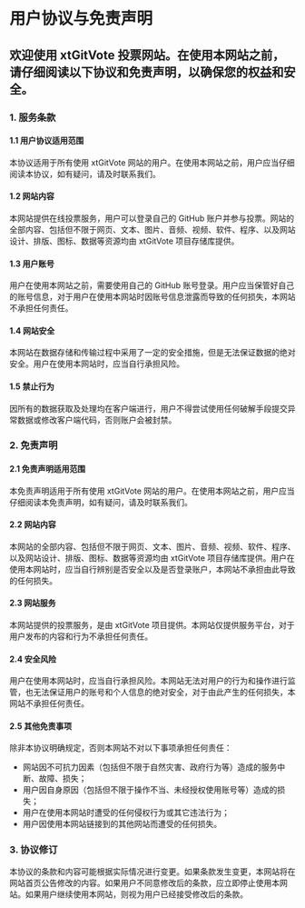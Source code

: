 # 用户协议与免责声明

## 欢迎使用 xtGitVote 投票网站。在使用本网站之前，请仔细阅读以下协议和免责声明，以确保您的权益和安全。

### 1. 服务条款

#### 1.1 用户协议适用范围

本协议适用于所有使用 xtGitVote 网站的用户。在使用本网站之前，用户应当仔细阅读本协议，如有疑问，请及时联系我们。

#### 1.2 网站内容

本网站提供在线投票服务，用户可以登录自己的 GitHub 账户并参与投票。网站的全部内容、包括但不限于网页、文本、图片、音频、视频、软件、程序、以及网站设计、排版、图标、数据等资源均由 xtGitVote 项目存储库提供。

#### 1.3 用户账号

用户在使用本网站之前，需要使用自己的 GitHub 账号登录。用户应当保管好自己的账号信息，对于用户在使用本网站时因账号信息泄露而导致的任何损失，本网站不承担任何责任。

#### 1.4 网站安全

本网站在数据存储和传输过程中采用了一定的安全措施，但是无法保证数据的绝对安全。用户在使用本网站时，应当自行承担风险。

#### 1.5 禁止行为

因所有的数据获取及处理均在客户端进行，用户不得尝试使用任何破解手段提交异常数据或修改客户端代码，否则账户会被封禁。

### 2. 免责声明

#### 2.1 免责声明适用范围

本免责声明适用于所有使用 xtGitVote 网站的用户。在使用本网站之前，用户应当仔细阅读本免责声明，如有疑问，请及时联系我们。

#### 2.2 网站内容

本网站的全部内容、包括但不限于网页、文本、图片、音频、视频、软件、程序、以及网站设计、排版、图标、数据等资源均由 xtGitVote 项目存储库提供。用户在使用本网站时，应当自行辨别是否安全以及是否登录账户，本网站不承担由此导致的任何损失。

#### 2.3 网站服务

本网站提供的投票服务，是由 xtGitVote 项目提供。本网站仅提供服务平台，对于用户发布的内容和行为不承担任何责任。

#### 2.4 安全风险

用户在使用本网站时，应当自行承担风险。本网站无法对用户的行为和操作进行监管，也无法保证用户的账号和个人信息的绝对安全，对于由此产生的任何损失，本网站不承担任何责任。

#### 2.5 其他免责事项

除非本协议明确规定，否则本网站不对以下事项承担任何责任：

- 网站因不可抗力因素（包括但不限于自然灾害、政府行为等）造成的服务中断、故障、损失；
- 用户因自身原因（包括但不限于操作不当、未经授权使用账号等）造成的损失；
- 用户在使用本网站时遭受的任何侵权行为或其它违法行为；
- 用户因使用本网站链接到的其他网站而遭受的任何损失。

### 3. 协议修订
本协议的条款和内容可能根据实际情况进行变更。如果条款发生变更，本网站将在网站首页公告修改的内容。如果用户不同意修改后的条款，应立即停止使用本网站。如果用户继续使用本网站，则视为用户已经接受修改后的条款。
